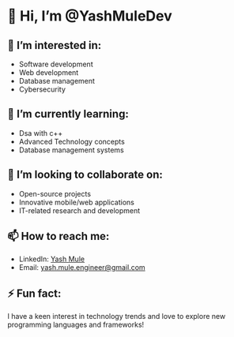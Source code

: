 # 👋 Hi, I’m @YashMuleDev

## 👀 I’m interested in:
- Software development
- Web development
- Database management
- Cybersecurity

## 🌱 I’m currently learning:
- Dsa with c++
- Advanced Technology concepts
- Database management systems

## 💞️ I’m looking to collaborate on:
- Open-source projects
- Innovative mobile/web applications
- IT-related research and development

## 📫 How to reach me:
- LinkedIn: [Yash Mule](https://linkedin.com/yash-mule)
- Email: yash.mule.engineer@gmail.com

## ⚡ Fun fact:
I have a keen interest in technology trends and love to explore new programming languages and frameworks!
